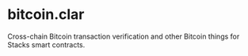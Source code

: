 # bitcoin.clar
Cross-chain Bitcoin transaction verification and other Bitcoin things for Stacks smart contracts.
